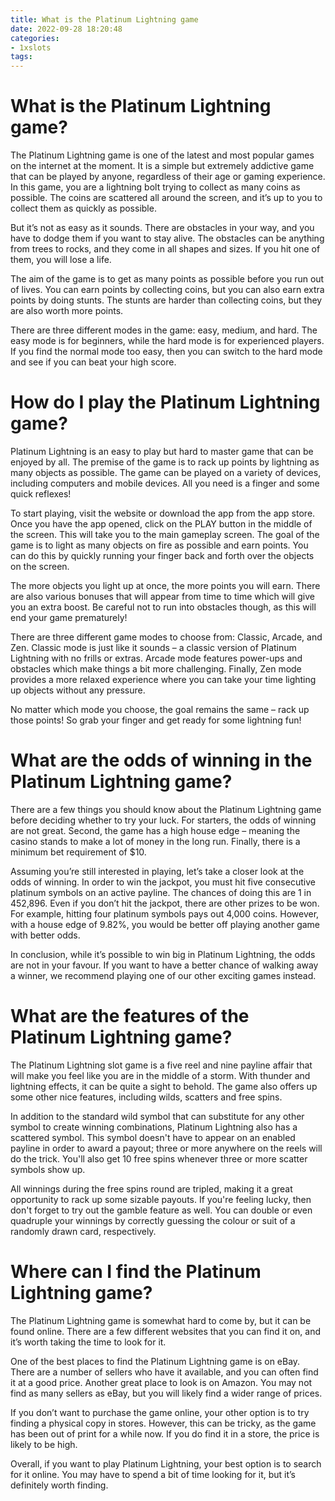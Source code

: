 ```yaml
---
title: What is the Platinum Lightning game
date: 2022-09-28 18:20:48
categories:
- 1xslots
tags:
---
```



#  What is the Platinum Lightning game?

The Platinum Lightning game is one of the latest and most popular games on the internet at the moment. It is a simple but extremely addictive game that can be played by anyone, regardless of their age or gaming experience. In this game, you are a lightning bolt trying to collect as many coins as possible. The coins are scattered all around the screen, and it’s up to you to collect them as quickly as possible.

But it’s not as easy as it sounds. There are obstacles in your way, and you have to dodge them if you want to stay alive. The obstacles can be anything from trees to rocks, and they come in all shapes and sizes. If you hit one of them, you will lose a life.

The aim of the game is to get as many points as possible before you run out of lives. You can earn points by collecting coins, but you can also earn extra points by doing stunts. The stunts are harder than collecting coins, but they are also worth more points.

There are three different modes in the game: easy, medium, and hard. The easy mode is for beginners, while the hard mode is for experienced players. If you find the normal mode too easy, then you can switch to the hard mode and see if you can beat your high score.

#  How do I play the Platinum Lightning game?

Platinum Lightning is an easy to play but hard to master game that can be enjoyed by all. The premise of the game is to rack up points by lightning as many objects as possible. The game can be played on a variety of devices, including computers and mobile devices. All you need is a finger and some quick reflexes!

To start playing, visit the website or download the app from the app store. Once you have the app opened, click on the PLAY button in the middle of the screen. This will take you to the main gameplay screen. The goal of the game is to light as many objects on fire as possible and earn points. You can do this by quickly running your finger back and forth over the objects on the screen.

The more objects you light up at once, the more points you will earn. There are also various bonuses that will appear from time to time which will give you an extra boost. Be careful not to run into obstacles though, as this will end your game prematurely!

There are three different game modes to choose from: Classic, Arcade, and Zen. Classic mode is just like it sounds – a classic version of Platinum Lightning with no frills or extras. Arcade mode features power-ups and obstacles which make things a bit more challenging. Finally, Zen mode provides a more relaxed experience where you can take your time lighting up objects without any pressure.

No matter which mode you choose, the goal remains the same – rack up those points! So grab your finger and get ready for some lightning fun!

#  What are the odds of winning in the Platinum Lightning game?

There are a few things you should know about the Platinum Lightning game before deciding whether to try your luck. For starters, the odds of winning are not great. Second, the game has a high house edge – meaning the casino stands to make a lot of money in the long run. Finally, there is a minimum bet requirement of $10.

Assuming you’re still interested in playing, let’s take a closer look at the odds of winning. In order to win the jackpot, you must hit five consecutive platinum symbols on an active payline. The chances of doing this are 1 in 452,896. Even if you don’t hit the jackpot, there are other prizes to be won. For example, hitting four platinum symbols pays out 4,000 coins. However, with a house edge of 9.82%, you would be better off playing another game with better odds.

In conclusion, while it’s possible to win big in Platinum Lightning, the odds are not in your favour. If you want to have a better chance of walking away a winner, we recommend playing one of our other exciting games instead.

#  What are the features of the Platinum Lightning game?

The Platinum Lightning slot game is a five reel and nine payline affair that will make you feel like you are in the middle of a storm. With thunder and lightning effects, it can be quite a sight to behold. The game also offers up some other nice features, including wilds, scatters and free spins.

In addition to the standard wild symbol that can substitute for any other symbol to create winning combinations, Platinum Lightning also has a scattered symbol. This symbol doesn't have to appear on an enabled payline in order to award a payout; three or more anywhere on the reels will do the trick. You'll also get 10 free spins whenever three or more scatter symbols show up.

All winnings during the free spins round are tripled, making it a great opportunity to rack up some sizable payouts. If you're feeling lucky, then don't forget to try out the gamble feature as well. You can double or even quadruple your winnings by correctly guessing the colour or suit of a randomly drawn card, respectively.

#  Where can I find the Platinum Lightning game?

The Platinum Lightning game is somewhat hard to come by, but it can be found online. There are a few different websites that you can find it on, and it’s worth taking the time to look for it.

One of the best places to find the Platinum Lightning game is on eBay. There are a number of sellers who have it available, and you can often find it at a good price. Another great place to look is on Amazon. You may not find as many sellers as eBay, but you will likely find a wider range of prices.

If you don’t want to purchase the game online, your other option is to try finding a physical copy in stores. However, this can be tricky, as the game has been out of print for a while now. If you do find it in a store, the price is likely to be high.

Overall, if you want to play Platinum Lightning, your best option is to search for it online. You may have to spend a bit of time looking for it, but it’s definitely worth finding.